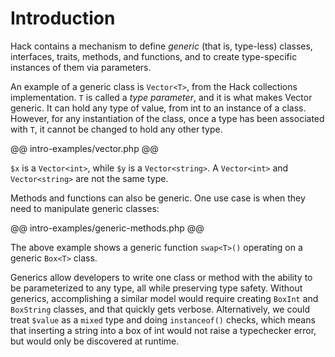 # Introduction

Hack contains a mechanism to define *generic* (that is, type-less) classes, interfaces, traits, methods, and functions, and to create type-specific instances of them via parameters. 

An example of a generic class is `Vector<T>`, from the Hack collections
implementation. `T` is called a _type parameter_, and it is what makes Vector
generic. It can hold any type of value, from int to an instance of a class.
However, for any instantiation of the class, once a type has been associated
with `T`, it cannot be changed to hold any other type.

@@ intro-examples/vector.php @@

`$x` is a `Vector<int>`, while `$y` is a `Vector<string>`. A `Vector<int>` and
`Vector<string>` are not the same type.

Methods and functions can also be generic. One use case is when they need to
manipulate generic classes:

@@ intro-examples/generic-methods.php @@

The above example shows a generic function `swap<T>()` operating on a generic
`Box<T>` class.

Generics allow developers to write one class or method with the ability to be
parameterized to any type, all while preserving type safety. Without generics,
accomplishing a similar model would require creating `BoxInt` and `BoxString`
classes, and that quickly gets verbose. Alternatively, we could treat `$value`
as a `mixed` type and doing `instanceof()` checks, which means that inserting
a string into a box of int would not raise a typechecker error, but would only
be discovered at runtime.
